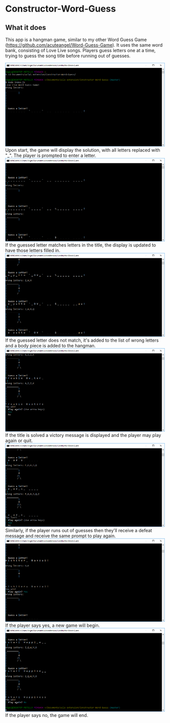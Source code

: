 # Constructor-Word-Guess

## What it does
This app is a hangman game, similar to my other Word Guess Game (https://github.com/acuteangel/Word-Guess-Game). It uses the same word bank, consisting of Love Live songs. Players guess letters one at a time, trying to guess the song title before running out of guesses.

![](./screencaps/start.PNG)
Upon start, the game will display the solution, with all letters replaced with "_". The player is prompted to enter a letter.
![](./screencaps/guesstrue.PNG)
If the guessed letter matches letters in the title, the display is updated to have those letters filled in.
![](./screencaps/guessfalse.PNG)
If the guessed letter does not match, it's added to the list of wrong letters and a body piece is added to the hangman.
![](./screencaps/win.PNG)
If the title is solved a victory message is displayed and the player may play again or quit.
![](./screencaps/lose.PNG)
Similarly, if the player runs out of guesses then they'll receive a defeat message and receive the same prompt to play again.
![](./screencaps/playagainyes.PNG)
If the player says yes, a new game will begin.
![](./screencaps/playagainno.PNG)
If the player says no, the game will end.

